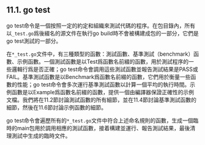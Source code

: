 ## 11.1. go test

go test命令是一個按照一定的約定和組織來測試代碼的程序。在包目錄內，所有以`_test.go`爲後綴名的源文件在執行go build時不會被構建成包的一部分，它們是go test測試的一部分。

在`*_test.go`文件中，有三種類型的函數：測試函數、基準測試（benchmark）函數、示例函數。一個測試函數是以Test爲函數名前綴的函數，用於測試程序的一些邏輯行爲是否正確；go test命令會調用這些測試函數並報告測試結果是PASS或FAIL。基準測試函數是以Benchmark爲函數名前綴的函數，它們用於衡量一些函數的性能；go test命令會多次運行基準測試函數以計算一個平均的執行時間。示例函數是以Example爲函數名前綴的函數，提供一個由編譯器保證正確性的示例文檔。我們將在11.2節討論測試函數的所有細節，並在11.4節討論基準測試函數的細節，然後在11.6節討論示例函數的細節。

go test命令會遍歷所有的`*_test.go`文件中符合上述命名規則的函數，生成一個臨時的main包用於調用相應的測試函數，接着構建並運行、報告測試結果，最後清理測試中生成的臨時文件。
